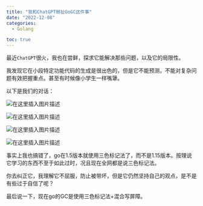```yaml
---
title: "我和ChatGPT掰扯GoGC这件事"
date: "2022-12-08"
categories:
  - Golang

toc: true
---
```


最近`ChatGPT`很火，我也在尝鲜，探求它能解决那些问题，以及它的局限性。

我发现它在小段特定功能代码的生成是很出色的，但是它不能预测，不能对复杂问题有效把握重点。甚至有时候像小学生一样嘴犟。


<!--more-->


以下是我们的对话：

![在这里插入图片描述](https://img-blog.csdnimg.cn/c9939ac859de4104b5cde66409524e53.png)

![在这里插入图片描述](https://img-blog.csdnimg.cn/87eb9aa3ce184666bf6aa7ad9f3dea36.png)

![在这里插入图片描述](https://img-blog.csdnimg.cn/6434add08e0543eb9d2dc6db8a54d09d.png)

![在这里插入图片描述](https://img-blog.csdnimg.cn/478770d13c03494aa671b98e79f8639f.png)


事实上我也搞错了，go在1.5版本就使用三色标记法了，而不是1.15版本。按理说它学习的东西不至于如此过时，况且现在全网都是说三色标记法。

你去纠正它，我理解它不屈服，防止被带坏，但是它仍然坚持自己的观点，是不是有些过于自信了呢？

最后说一下，现在go的GC是使用三色标记法+混合写屏障。
